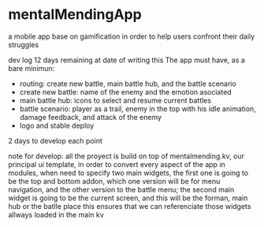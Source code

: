 # mentalMendingApp
a mobile app base on gamification in order to help users confront their daily struggles

dev log
12 days remaining at date of writing this
The app must have, as a bare minimun:
- routing: create new battle, main battle hub, and the battle scenario
- create new battle: name of the enemy and the emotion asociated
- main battle hub: icons to select and resume current battles
- battle scenario: player as a trail, enemy in the top with his idle animation, damage feedback, and attack of the enemy
- logo and stable deploy

2 days to develop each point

note for develop:
all the proyect is build on top of mentalmending.kv, our principal ui template, in order to convert every aspect of the app in modules, when need to specify two main widgets, the first one is going to be the top and bottom addon, which one version will be for menu navigation, and the other version to the battle menu; the second main widget is going to be the current screen, and this will be the forman, main hub or the batlle place
this ensures that we can referenciate those widgets allways loaded in the main kv